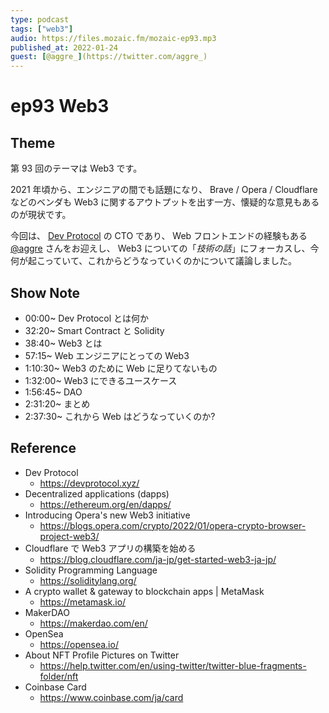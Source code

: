 ```yaml
---
type: podcast
tags: ["web3"]
audio: https://files.mozaic.fm/mozaic-ep93.mp3
published_at: 2022-01-24
guest: [@aggre_](https://twitter.com/aggre_)
---
```


# ep93 Web3

## Theme

第 93 回のテーマは Web3 です。

2021 年頃から、エンジニアの間でも話題になり、 Brave / Opera / Cloudflare などのベンダも Web3 に関するアウトプットを出す一方、懐疑的な意見もあるのが現状です。

今回は、 [Dev Protocol](https://devprotocol.xyz/) の CTO であり、 Web フロントエンドの経験もある [@aggre](https://twitter.com/aggre_) さんをお迎えし、 Web3 についての「*技術の話*」にフォーカスし、今何が起こっていて、これからどうなっていくのかについて議論しました。


## Show Note

- 00:00~ Dev Protocol とは何か
- 32:20~ Smart Contract と Solidity
- 38:40~ Web3 とは
- 57:15~ Web エンジニアにとっての Web3
- 1:10:30~ Web3 のために Web に足りてないもの
- 1:32:00~ Web3 にできるユースケース
- 1:56:45~ DAO
- 2:31:20~ まとめ
- 2:37:30~ これから Web はどうなっていくのか?


## Reference

- Dev Protocol
  - https://devprotocol.xyz/
- Decentralized applications (dapps)
  - https://ethereum.org/en/dapps/
- Introducing Opera's new Web3 initiative
  - https://blogs.opera.com/crypto/2022/01/opera-crypto-browser-project-web3/
- Cloudflare で Web3 アプリの構築を始める
  - https://blog.cloudflare.com/ja-jp/get-started-web3-ja-jp/
- Solidity Programming Language
  - https://soliditylang.org/
- A crypto wallet & gateway to blockchain apps | MetaMask
  - https://metamask.io/
- MakerDAO
  - https://makerdao.com/en/
- OpenSea
  - https://opensea.io/
- About NFT Profile Pictures on Twitter
  - https://help.twitter.com/en/using-twitter/twitter-blue-fragments-folder/nft
- Coinbase Card
  - https://www.coinbase.com/ja/card